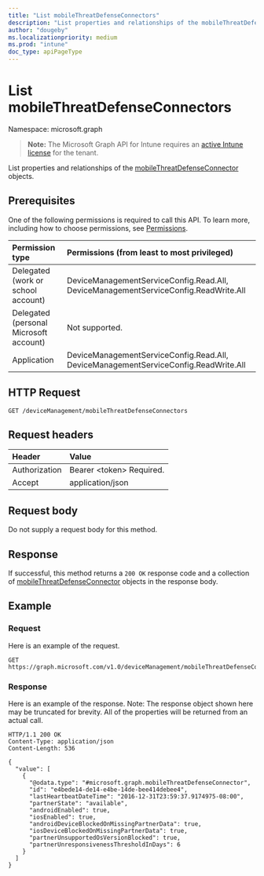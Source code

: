 ```yaml
---
title: "List mobileThreatDefenseConnectors"
description: "List properties and relationships of the mobileThreatDefenseConnector objects."
author: "dougeby"
ms.localizationpriority: medium
ms.prod: "intune"
doc_type: apiPageType
---
```


# List mobileThreatDefenseConnectors

Namespace: microsoft.graph

> **Note:** The Microsoft Graph API for Intune requires an [active Intune license](https://go.microsoft.com/fwlink/?linkid=839381) for the tenant.

List properties and relationships of the [mobileThreatDefenseConnector](../resources/intune-onboarding-mobilethreatdefenseconnector.md) objects.

## Prerequisites
One of the following permissions is required to call this API. To learn more, including how to choose permissions, see [Permissions](/graph/permissions-reference).

|Permission type|Permissions (from least to most privileged)|
|:---|:---|
|Delegated (work or school account)|DeviceManagementServiceConfig.Read.All, DeviceManagementServiceConfig.ReadWrite.All|
|Delegated (personal Microsoft account)|Not supported.|
|Application|DeviceManagementServiceConfig.Read.All, DeviceManagementServiceConfig.ReadWrite.All|

## HTTP Request
<!-- {
  "blockType": "ignored"
}
-->
``` http
GET /deviceManagement/mobileThreatDefenseConnectors
```

## Request headers
|Header|Value|
|:---|:---|
|Authorization|Bearer &lt;token&gt; Required.|
|Accept|application/json|

## Request body
Do not supply a request body for this method.

## Response
If successful, this method returns a `200 OK` response code and a collection of [mobileThreatDefenseConnector](../resources/intune-onboarding-mobilethreatdefenseconnector.md) objects in the response body.

## Example

### Request
Here is an example of the request.
``` http
GET https://graph.microsoft.com/v1.0/deviceManagement/mobileThreatDefenseConnectors
```

### Response
Here is an example of the response. Note: The response object shown here may be truncated for brevity. All of the properties will be returned from an actual call.
``` http
HTTP/1.1 200 OK
Content-Type: application/json
Content-Length: 536

{
  "value": [
    {
      "@odata.type": "#microsoft.graph.mobileThreatDefenseConnector",
      "id": "e4bede14-de14-e4be-14de-bee414debee4",
      "lastHeartbeatDateTime": "2016-12-31T23:59:37.9174975-08:00",
      "partnerState": "available",
      "androidEnabled": true,
      "iosEnabled": true,
      "androidDeviceBlockedOnMissingPartnerData": true,
      "iosDeviceBlockedOnMissingPartnerData": true,
      "partnerUnsupportedOsVersionBlocked": true,
      "partnerUnresponsivenessThresholdInDays": 6
    }
  ]
}
```




